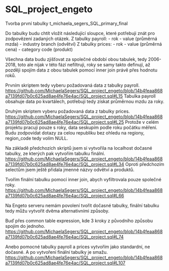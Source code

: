 # SQL_project_engeto

Tvorba první tabulky t_michaela_segers_SQL_primary_final

Do tabulky budu chtít vložit následující sloupce, které potřebuji znát pro zodpovězení zadaných otázek.
Z tabulky payroll:
	- rok
	- value (průměrná mzda)
	- industry branch (odvětví)
Z tabulky prices:
	- rok
	- value (průměrná cena)
	- category code (produkt)

Všechna data budu zjišťovat za společné období obou tabulek, tedy 2006-2018, toto ale nijak v této fází nefiltruji, roky se samy takto definují, až později spojím data z obou tabulek pomocí inner join právě přes hodnotu roků.

Prvním skriptem tedy vyberu požadovaná data z tabulky payroll. https://github.com/MichaelaSegers/SQL_project_engeto/blob/14b4feaa868a7139fd07b0c625ad8ae4fe76e4ac/SQL_project.sql#L15
Tabulka payroll obsahuje data po kvartálech, potřebuji tedy získat průměrnou mzdu za roky.

Druhým skriptem vyberu požadovaná data z tabulky prices. https://github.com/MichaelaSegers/SQL_project_engeto/blob/14b4feaa868a7139fd07b0c625ad8ae4fe76e4ac/SQL_project.sql#L25
Protože v celém projektu pracuji pouze s roky, data seskupím podle roku počátku měření.
Budu zodpovídat dotazy za celou republiku bez ohledu na regiony, region_code tedy volím NULL.

Na základě předchozích skriptů jsem si vytvořila na localhost dočasné tabulky, ze kterých pak vytvořím tabulku finální. https://github.com/MichaelaSegers/SQL_project_engeto/blob/14b4feaa868a7139fd07b0c625ad8ae4fe76e4ac/SQL_project.sql#L34
Oproti předchozím selectům jsem ještě přidala jmenné názvy odvětví a produktů.

Tvořím finální tabulku pomocí inner join, abych vyfiltrovala pouze společné roky. https://github.com/MichaelaSegers/SQL_project_engeto/blob/14b4feaa868a7139fd07b0c625ad8ae4fe76e4ac/SQL_project.sql#L66

Na Engeto serveru nemám povolení tvořit dočasné tabulky, finální tabulku tedy můžu vytvořit dvěma alternativními způsoby.

Buď přes common table expression, kde 3 kroky z původního způsobu spojím do jednoho. https://github.com/MichaelaSegers/SQL_project_engeto/blob/14b4feaa868a7139fd07b0c625ad8ae4fe76e4ac/SQL_project.sql#L74

Anebo pomocné tabulky payroll a prices vytvořím jako standardní, ne dočasné. A po vytvoření finální tabulky je smažu. https://github.com/MichaelaSegers/SQL_project_engeto/blob/14b4feaa868a7139fd07b0c625ad8ae4fe76e4ac/SQL_project.sql#L107